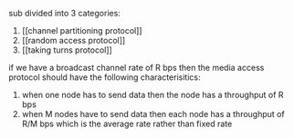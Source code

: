 sub divided into 3 categories: 
1. [[channel partitioning protocol]]
2. [[random access protocol]]
3. [[taking turns protocol]]

if we have a broadcast channel rate of R bps then the media access protocol should have the following characterisitics:

1. when one node has to send data then the node has a throughput of R bps
2. when M nodes have to send data then each node has a throughput of R/M bps which is the average rate rather than fixed rate
